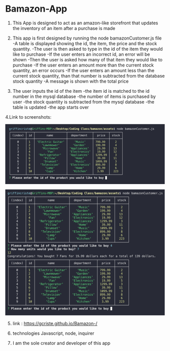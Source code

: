 # Bamazon-App

1. This App is designed to act as an amazon-like storefront that updates the inventory of an item after a purchase is made


2. This app is first designed by running the node bamazonCustomer.js file
    -A table is displayed showing the id, the item, the price and the stock quantity.
    -The user is then asked to type in the id of the item they would like to purchase
    -If the user enters an incorrect id, an error will be shown
    -Then the user is asked how many of that item they would like to purchase
    -If the user enters an amount more than the current stock quantity, an error occurs
    -If the user enters an amount less than the current stock quantity, than that number is subtracted from the database stock quantity
    -A message is shown with the total price

3. The user inputs the id of the item
    -the item id is matched to the id number in the mysql database
    -the number of items is purchased by user
    -the stock quantity is subtracted from the mysql database
    -the table is updated
    -the app starts over

4.Link to screenshots: 

![main-menu](assets/images/MainTable.png)

![after-purchase](assets/images/Afterpurchase.png)


5. link : https://gcriste.github.io/Bamazon-/



6. technologies
    Javascript, node, inquirer


7. I am  the sole creator and developer of this app